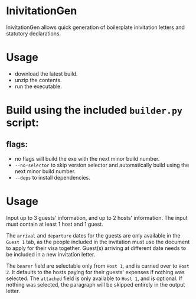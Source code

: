 # InivitationGen
InivitationGen allows quick generation of boilerplate inivitation letters and statutory declarations.

# Usage
- download the latest build.
- unzip the contents.
- run the executable.

# Build using the included `builder.py` script:
## flags:
- no flags will build the exe with the next minor build number.
- `--no-selector` to skip version selector and automatically build using the next minor build number.
- `--deps` to install dependencies.

# Usage
Input up to 3 guests' information, and up to 2 hosts' information. The input must contain at least 1 host and 1 guest. 

The `arrival` and `departure` dates for the guests are only available in the `Guest 1` tab, as the people included in the invitation must use the document to apply for their visa together.
Guest(s) arriving at different date needs to be included in a new invitation letter.

The `bearer` field are selectable only from `Host 1`, and is carried over to `Host 2`. It defaults to the hosts paying for their guests' expenses if nothing was selected.
The `attached` field is only available to `Host 1`, and is optional. If nothing was selected, the paragraph will be skipped entirely in the output letter.
